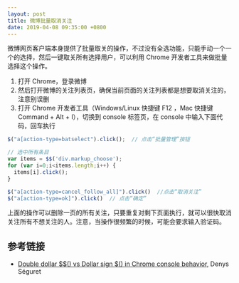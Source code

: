 ```yaml
---
layout: post
title: 微博批量取消关注
date: 2019-04-08 09:35:00 +0800
---
```


微博网页客户端本身提供了批量取关的操作，不过没有全选功能，只能手动一个一个的选择，然后一键取关所有选择用户，可以利用 Chrome 开发者工具来做批量选择这个操作。

<!--excerpt-->

1. 打开 Chrome，登录微博
2. 然后打开微博的关注列表页，确保当前页面的关注列表都是想要取消关注的，注意别误删
3. 打开 Chrome 开发者工具（Windows/Linux 快捷键 F12 ，Mac 快捷键 Command + Alt + I），切换到 console 标签页，在 console 中输入下面代码，回车执行

  ```js
  $("a[action-type=batselect").click();  // 点击“批量管理”按钮

  // 选中所有条目
  var items = $$('div.markup_choose');
  for (var i=0;i<items.length;i++) {
    items[i].click();
  }

  $("a[action-type=cancel_follow_all]").click()  //点击“取消关注”
  $("a[action-type=ok]").click()  // 点击“确定”
  ```

上面的操作可以删除一页的所有关注，只要重复对剩下页面执行，就可以很快取消关注所有不想关注的人。注意，当操作很频繁的时候，可能会要求输入验证码。

## 参考链接

* [Double dollar $$() vs Dollar sign $() in Chrome console behavior](https://stackoverflow.com/a/35682911), Denys Séguret

